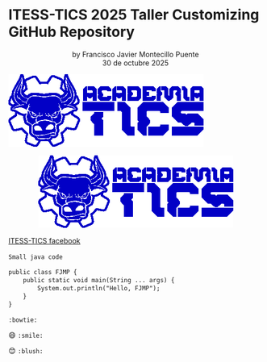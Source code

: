 # ITESS-TICS 2025  Taller Customizing GitHub Repository
<div style="text-align: center;">by Francisco Javier Montecillo Puente</div>
<div style="text-align: center;">30 de octubre 2025</div>

![ITESS-TICS logo!](itess-logos/academia_tics_blue.png "itess-tics-logo")

<div style="text-align: center;">
	<img src="itess-logos/academia_tics_blue.png" alt="itess-tics-logo" title="itess-tics-logo" />
</div>

[ITESS-TICS facebook](https://www.facebook.com/IngenieriaTicsTecNM)

``Small java code``

	public class FJMP {
		public static void main(String ... args) {
			System.out.println("Hello, FJMP");
		}
	}


`:bowtie:`

:smile: `:smile:`

:blush: `:blush:`  